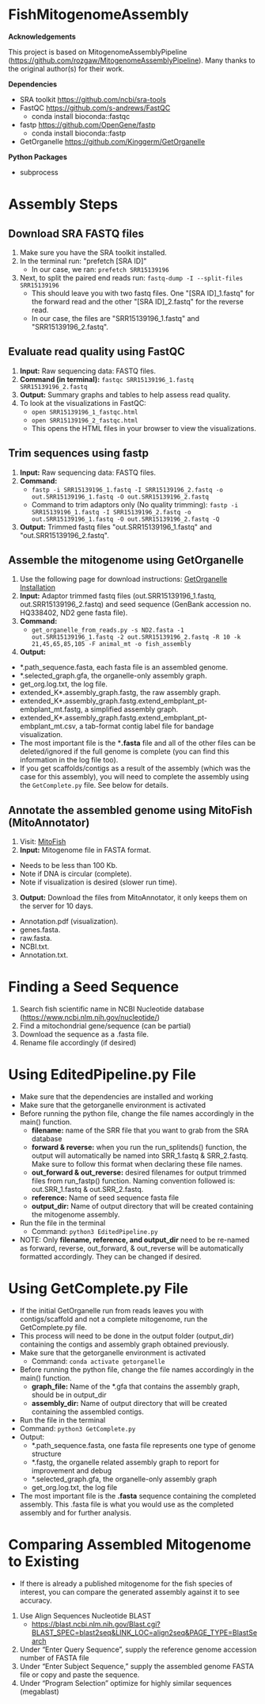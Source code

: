 # FishMitogenomeAssembly

**Acknowledgements**

This project is based on MitogenomeAssemblyPipeline (https://github.com/rozgaw/MitogenomeAssemblyPipeline). Many thanks to the original author(s) for their work.

**Dependencies**
- SRA toolkit https://github.com/ncbi/sra-tools
- FastQC https://github.com/s-andrews/FastQC
  - conda install bioconda::fastqc
- fastp https://github.com/OpenGene/fastp
  - conda install bioconda::fastp
- GetOrganelle https://github.com/Kinggerm/GetOrganelle

**Python Packages**
- subprocess 

# Assembly Steps

## Download SRA FASTQ files
1. Make sure you have the SRA toolkit installed.
2. In the terminal run: "prefetch [SRA ID]"
   - In our case, we ran: `prefetch SRR15139196`
3. Next, to split the paired end reads run: `fastq-dump -I --split-files SRR15139196`
   - This should leave you with two fastq files. One "[SRA ID]_1.fastq" for the forward read and the other "[SRA ID]_2.fastq" for the reverse read.
   - In our case, the files are "SRR15139196_1.fastq" and "SRR15139196_2.fastq".

## Evaluate read quality using FastQC
1. **Input:** Raw sequencing data: FASTQ files.
2. **Command (in terminal):** `fastqc SRR15139196_1.fastq SRR15139196_2.fastq`
3. **Output:** Summary graphs and tables to help assess read quality.
4. To look at the visualizations in FastQC:
   - `open SRR15139196_1_fastqc.html`
   - `open SRR15139196_2_fastqc.html`
   - This opens the HTML files in your browser to view the visualizations.

## Trim sequences using fastp
1. **Input:** Raw sequencing data: FASTQ files.
2. **Command:** 
   - `fastp -i SRR15139196_1.fastq -I SRR15139196_2.fastq -o out.SRR15139196_1.fastq -O out.SRR15139196_2.fastq`
   - Command to trim adaptors only (No quality trimming): `fastp -i SRR15139196_1.fastq -I SRR15139196_2.fastq -o out.SRR15139196_1.fastq -O out.SRR15139196_2.fastq -Q`
3. **Output:** Trimmed fastq files "out.SRR15139196_1.fastq" and "out.SRR15139196_2.fastq".

## Assemble the mitogenome using GetOrganelle
1. Use the following page for download instructions: [GetOrganelle Installation](https://github.com/Kinggerm/GetOrganelle/wiki/Installation#installation)
2. **Input:** Adaptor trimmed fastq files (out.SRR15139196_1.fastq, out.SRR15139196_2.fastq) and seed sequence (GenBank accession no. HQ338402, ND2 gene fasta file).
3. **Command:**
   - `get_organelle_from_reads.py -s ND2.fasta -1 out.SRR15139196_1.fastq -2 out.SRR15139196_2.fastq -R 10 -k 21,45,65,85,105 -F animal_mt -o fish_assembly`
4. **Output:**
  - *.path_sequence.fasta, each fasta file is an assembled genome.
  - *.selected_graph.gfa, the organelle-only assembly graph.
  - get_org.log.txt, the log file.
  - extended_K*.assembly_graph.fastg, the raw assembly graph.
  - extended_K*.assembly_graph.fastg.extend_embplant_pt-embplant_mt.fastg, a simplified assembly graph.
  - extended_K*.assembly_graph.fastg.extend_embplant_pt-embplant_mt.csv, a tab-format contig label file for bandage visualization.
  - The most important file is the ***.fasta** file and all of the other files can be deleted/ignored if the full genome is complete (you can find this information in the log file too).
  - If you get scaffolds/contigs as a result of the assembly (which was the case for this assembly), you will need to complete the assembly using the `GetComplete.py` file. See below for details.

## Annotate the assembled genome using MitoFish (MitoAnnotator)
1. Visit: [MitoFish](https://mitofish.aori.u-tokyo.ac.jp/)
2. **Input:** Mitogenome file in FASTA format.
- Needs to be less than 100 Kb.
- Note if DNA is circular (complete).
- Note if visualization is desired (slower run time).
3. **Output:** Download the files from MitoAnnotator, it only keeps them on the server for 10 days.
- Annotation.pdf (visualization).
- genes.fasta.
- raw.fasta.
- NCBI.txt.
- Annotation.txt.

# Finding a Seed Sequence
1. Search fish scientific name in NCBI Nucleotide database (https://www.ncbi.nlm.nih.gov/nucleotide/)
2. Find a mitochondrial gene/sequence (can be partial)
3. Download the sequence as a .fasta file.
4. Rename file accordingly (if desired)

# Using EditedPipeline.py File
- Make sure that the dependencies are installed and working 
- Make sure that the getorganelle environment is activated
- Before running the python file, change the file names accordingly in the main() function.
  - **filename:** name of the SRR file that you want to grab from the SRA database
  - **forward & reverse:** when you run the run_splitends() function, the output will automatically be named into SRR_1.fastq & SRR_2.fastq. Make sure to follow this format when declaring these file names.
  - **out_forward & out_reverse:** desired filenames for output trimmed files from run_fastp() function. Naming convention followed is: out.SRR_1.fastq & out.SRR_2.fastq.
  - **reference:** Name of seed sequence fasta file
  - **output_dir:** Name of output directory that will be created containing the mitogenome assembly.
- Run the file in the terminal
  - Command: `python3 EditedPipeline.py`
- NOTE: Only **filename, reference, and output_dir** need to be re-named as forward, reverse, out_forward, & out_reverse will be automatically formatted accordingly. They can be changed if desired. 


# Using GetComplete.py File 
- If the initial GetOrganelle run from reads leaves you with contigs/scaffold and not a complete mitogenome, run the GetComplete.py file.
- This process will need to be done in the output folder (output_dir) containing the contigs and assembly graph obtained previously.
- Make sure that the getorganelle environment is activated
  - Command: `conda activate getorganelle`
- Before running the python file, change the file names accordingly in the main() function. 
  - **graph_file:** Name of the *.gfa that contains the assembly graph, should be in output_dir
  - **assembly_dir:** Name of output directory that will be created containing the assembled contigs. 
- Run the file in the terminal
- Command: `python3 GetComplete.py`
- Output:
  - *.path_sequence.fasta, one fasta file represents one type of genome structure
  - *.fastg, the organelle related assembly graph to report for improvement and debug
  - *.selected_graph.gfa, the organelle-only assembly graph
  - get_org.log.txt, the log file
- The most important file is the **.fasta** sequence containing the completed assembly. This .fasta file is what you would use as the completed assembly and for further analysis.

# Comparing Assembled Mitogenome to Existing 
- If there is already a published mitogenome for the fish species of interest, you can compare the generated assembly against it to see accuracy. 
1. Use Align Sequences Nucleotide BLAST
   - https://blast.ncbi.nlm.nih.gov/Blast.cgi?BLAST_SPEC=blast2seq&LINK_LOC=align2seq&PAGE_TYPE=BlastSearch 
2. Under “Enter Query Sequence”, supply the reference genome accession number of FASTA file
3. Under  “Enter Subject Sequence,” supply the assembled genome FASTA file or copy and paste the sequence. 
4. Under “Program Selection” optimize for highly similar sequences (megablast)



